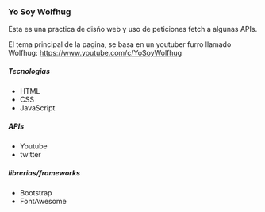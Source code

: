 ### Yo Soy Wolfhug

Esta es una practica de disño web y uso de peticiones fetch a algunas APIs.

El tema principal de la pagina, se basa en un youtuber furro llamado Wolfhug:
https://www.youtube.com/c/YoSoyWolfhug

##### Tecnologias
- HTML
- CSS
- JavaScript

##### APIs
- Youtube
- twitter

##### librerias/frameworks
- Bootstrap
- FontAwesome